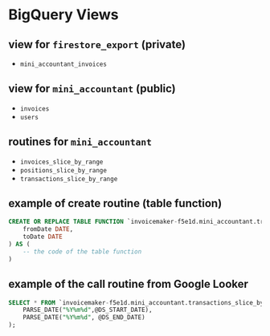 # BigQuery Views

## view for `firestore_export` (private)

- `mini_accountant_invoices`

## view for `mini_accountant` (public)

- `invoices`
- `users`

## routines for `mini_accountant`

- `invoices_slice_by_range`
- `positions_slice_by_range`
- `transactions_slice_by_range`

## example of create routine (table function)

```sql
CREATE OR REPLACE TABLE FUNCTION `invoicemaker-f5e1d.mini_accountant.transactions_slice_by_range`(
    fromDate DATE, 
    toDate DATE
) AS (
    -- the code of the table function
)
```

## example of the call routine from Google Looker

```sql
SELECT * FROM `invoicemaker-f5e1d.mini_accountant.transactions_slice_by_range`(
    PARSE_DATE("%Y%m%d",@DS_START_DATE), 
    PARSE_DATE("%Y%m%d", @DS_END_DATE)
);
```
